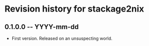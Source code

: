 # Revision history for stackage2nix

## 0.1.0.0  -- YYYY-mm-dd

* First version. Released on an unsuspecting world.
